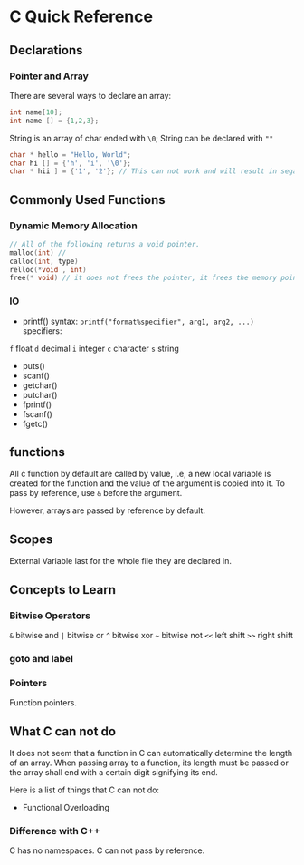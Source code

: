 # C Quick Reference

## Declarations

### Pointer and Array

There are several ways to declare an array:
```c
int name[10];
int name [] = {1,2,3};
```

String is an array of char ended with `\0`; String can be declared with `""`
```c 
char * hello = "Hello, World";
char hi [] = {'h', 'i', '\0'};
char * hii ] = {'1', '2'}; // This can not work and will result in segamentation fault.
```

## Commonly Used Functions

### Dynamic Memory Allocation

```c 
// All of the following returns a void pointer. 
malloc(int) // 
calloc(int, type)
relloc(*void , int)
free(* void) // it does not frees the pointer, it frees the memory pointed to by the pointer
```

### IO 

- printf()
syntax: `printf("format%specifier", arg1, arg2, ...)`
specifiers:

`f` float
`d` decimal
`i` integer
`c` character
`s` string

- puts()
- scanf()
- getchar()
- putchar()
- fprintf()
- fscanf()
- fgetc()

## functions

All c function by default are called by value, i.e, a new local variable is created for the function and the value of the argument is copied into it. To pass by reference, use `&` before the argument.

However, arrays are passed by reference by default.

## Scopes

External Variable last for the whole file they are declared in.

## Concepts to Learn

### Bitwise Operators

`&` bitwise and
`|` bitwise or
`^` bitwise xor
`~` bitwise not
`<<` left shift
`>>` right shift

### goto and label

### Pointers
Function pointers.

## What C can not do

It does not seem that a function in C can automatically determine the length of an array. When passing array to a function, its length must be passed or the array shall end with a certain digit signifying its end.

Here is a list of things that C can not do:
- Functional Overloading


### Difference with C++

C has no namespaces.
C can not pass by reference.

